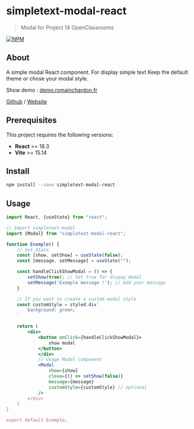 # simpletext-modal-react

> Modal for Project 14 OpenClassrooms

[![NPM](https://img.shields.io/npm/v/simpletext-modal-react.svg)](https://www.npmjs.com/package/simpletext-modal-react)

## About

A simple modal React component. For display simple text
Keep the default theme or chose your modal style.

Show demo : [demo.romainchardon.fr](https://demo.romainchardon.fr/simpletext/)

[Github](https://github.com/RomainChardon/simpletext-modal-react) /
[Website](https://www.romainchardon.fr)

## Prerequisites

This project requires the following versions:

- **React** >= 18.3
- **Vite** >= 15.14

## Install

```bash
npm install --save simpletext-modal-react
```

## Usage 

```jsx
import React, {useState} from "react";

// Import simpletext-modal
import {Modal} from "simpletext-modal-react";

function Exemple() {
    // Set State
    const [show, setShow] = useState(false);
    const [message, setMessage] = useState("");

    const handleClickShowModal = () => {
        setShow(true); // Set true for dispay modal
        setMessage('Exemple message !'); // Add your message
    }

    // If you want to create a custom modal style
    const customStyle = styled.div`
        background: green;
    `

    return (
        <div>
            <button onClick={handleClickShowModal}>
                show modal
            </button>
            </div>
            // Usage Modal component
            <Modal
                show={show}
                close={() => setShow(false)}
                message={message}
                customStyle={customStyle} // optional
            />
        </div>
    )
}

export default Exemple;
```
